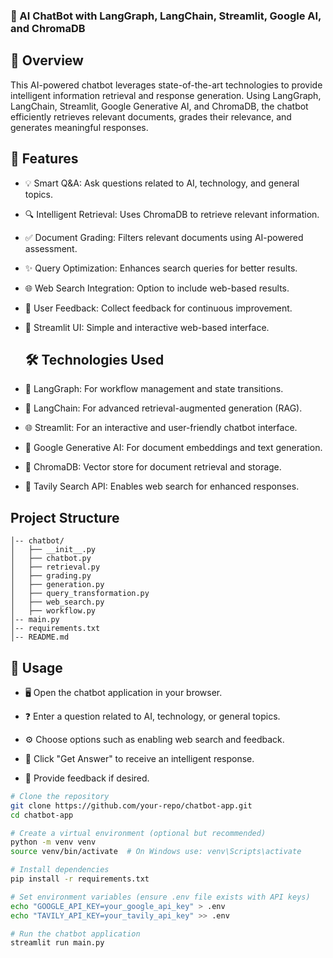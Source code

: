 ### 🤖 AI ChatBot with LangGraph, LangChain, Streamlit, Google AI, and ChromaDB

## 🌟 Overview

This AI-powered chatbot leverages state-of-the-art technologies to provide intelligent information retrieval and response generation. Using LangGraph, LangChain, Streamlit, Google Generative AI, and ChromaDB, the chatbot efficiently retrieves relevant documents, grades their relevance, and generates meaningful responses.

## 🚀 Features

- 💡 Smart Q&A: Ask questions related to AI, technology, and general topics.

- 🔍 Intelligent Retrieval: Uses ChromaDB to retrieve relevant information.

- ✅ Document Grading: Filters relevant documents using AI-powered assessment.

- ✨ Query Optimization: Enhances search queries for better results.

- 🌐 Web Search Integration: Option to include web-based results.

- 📝 User Feedback: Collect feedback for continuous improvement.

- 🎨 Streamlit UI: Simple and interactive web-based interface.

  ## 🛠️ Technologies Used

- 🧠 LangGraph: For workflow management and state transitions.

- 🔗 LangChain: For advanced retrieval-augmented generation (RAG).

- 🌐 Streamlit: For an interactive and user-friendly chatbot interface.

- 🤖 Google Generative AI: For document embeddings and text generation.

- 📂 ChromaDB: Vector store for document retrieval and storage.

- 🔎 Tavily Search API: Enables web search for enhanced responses.


## Project Structure
```
│-- chatbot/
│   ├── __init__.py
│   ├── chatbot.py
│   ├── retrieval.py
│   ├── grading.py
│   ├── generation.py
│   ├── query_transformation.py
│   ├── web_search.py
│   ├── workflow.py
│-- main.py
│-- requirements.txt
│-- README.md
```
## 📖 Usage

- 🖥️ Open the chatbot application in your browser.

- ❓ Enter a question related to AI, technology, or general topics.

- ⚙️ Choose options such as enabling web search and feedback.

- 🚀 Click "Get Answer" to receive an intelligent response.

- 📝 Provide feedback if desired.

```bash
# Clone the repository
git clone https://github.com/your-repo/chatbot-app.git
cd chatbot-app

# Create a virtual environment (optional but recommended)
python -m venv venv
source venv/bin/activate  # On Windows use: venv\Scripts\activate

# Install dependencies
pip install -r requirements.txt

# Set environment variables (ensure .env file exists with API keys)
echo "GOOGLE_API_KEY=your_google_api_key" > .env
echo "TAVILY_API_KEY=your_tavily_api_key" >> .env

# Run the chatbot application
streamlit run main.py
```
